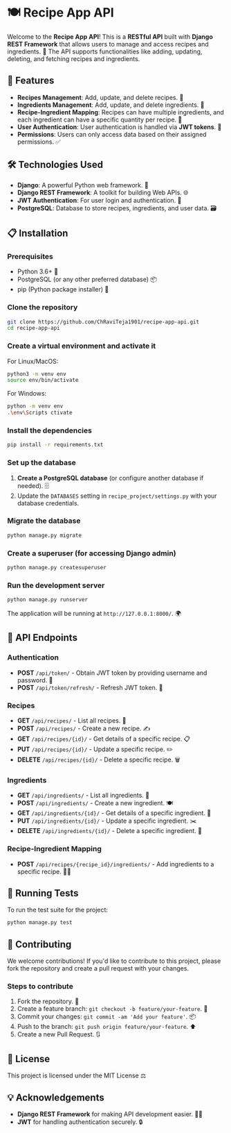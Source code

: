 
# 🍽️ Recipe App API

Welcome to the **Recipe App API**! This is a **RESTful API** built with **Django REST Framework** that allows users to manage and access recipes and ingredients. 🍲 The API supports functionalities like adding, updating, deleting, and fetching recipes and ingredients. 

## 🚀 Features

- **Recipes Management**: Add, update, and delete recipes. 🥘
- **Ingredients Management**: Add, update, and delete ingredients. 🧂
- **Recipe-Ingredient Mapping**: Recipes can have multiple ingredients, and each ingredient can have a specific quantity per recipe. 🍴
- **User Authentication**: User authentication is handled via **JWT tokens**. 🔐
- **Permissions**: Users can only access data based on their assigned permissions. ✅

## 🛠️ Technologies Used

- **Django**: A powerful Python web framework. 🐍
- **Django REST Framework**: A toolkit for building Web APIs. 🌐
- **JWT Authentication**: For user login and authentication. 🔑
- **PostgreSQL**: Database to store recipes, ingredients, and user data. 🗃️

## 📋 Installation

### Prerequisites

- Python 3.6+ 🐍
- PostgreSQL (or any other preferred database) 📦
- pip (Python package installer) 📲

### Clone the repository

```bash
git clone https://github.com/ChRaviTeja1901/recipe-app-api.git
cd recipe-app-api
```

### Create a virtual environment and activate it

For Linux/MacOS:

```bash
python3 -m venv env
source env/bin/activate
```

For Windows:

```bash
python -m venv env
.\env\Scripts ctivate
```

### Install the dependencies

```bash
pip install -r requirements.txt
```

### Set up the database

1. **Create a PostgreSQL database** (or configure another database if needed). 🗄️
2. Update the `DATABASES` setting in `recipe_project/settings.py` with your database credentials.

### Migrate the database

```bash
python manage.py migrate
```

### Create a superuser (for accessing Django admin)

```bash
python manage.py createsuperuser
```

### Run the development server

```bash
python manage.py runserver
```

The application will be running at `http://127.0.0.1:8000/`. 🌍

## 📡 API Endpoints

### Authentication

- **POST** `/api/token/` - Obtain JWT token by providing username and password. 🔑
- **POST** `/api/token/refresh/` - Refresh JWT token. 🔄

### Recipes

- **GET** `/api/recipes/` - List all recipes. 🍲
- **POST** `/api/recipes/` - Create a new recipe. ✍️
- **GET** `/api/recipes/{id}/` - Get details of a specific recipe. 📋
- **PUT** `/api/recipes/{id}/` - Update a specific recipe. ✏️
- **DELETE** `/api/recipes/{id}/` - Delete a specific recipe. 🗑️

### Ingredients

- **GET** `/api/ingredients/` - List all ingredients. 🍅
- **POST** `/api/ingredients/` - Create a new ingredient. 🍽️
- **GET** `/api/ingredients/{id}/` - Get details of a specific ingredient. 📝
- **PUT** `/api/ingredients/{id}/` - Update a specific ingredient. ✂️
- **DELETE** `/api/ingredients/{id}/` - Delete a specific ingredient. 🚮

### Recipe-Ingredient Mapping

- **POST** `/api/recipes/{recipe_id}/ingredients/` - Add ingredients to a specific recipe. 🧑‍🍳

## 🧪 Running Tests

To run the test suite for the project:

```bash
python manage.py test
```

## 🤝 Contributing

We welcome contributions! If you'd like to contribute to this project, please fork the repository and create a pull request with your changes.

### Steps to contribute

1. Fork the repository. 🍴
2. Create a feature branch: `git checkout -b feature/your-feature`. 🌱
3. Commit your changes: `git commit -am 'Add your feature'`. 📦
4. Push to the branch: `git push origin feature/your-feature`. ⬆️
5. Create a new Pull Request. 🔃

## 📜 License

This project is licensed under the MIT License ⚖️

## 💡 Acknowledgements

- **Django REST Framework** for making API development easier. 👨‍💻
- **JWT** for handling authentication securely. 🔒


